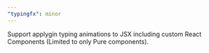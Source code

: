 ```yaml
---
"typingfx": minor
---
```


Support applygin typing animations to JSX including custom React Components (Limited to only Pure components).

